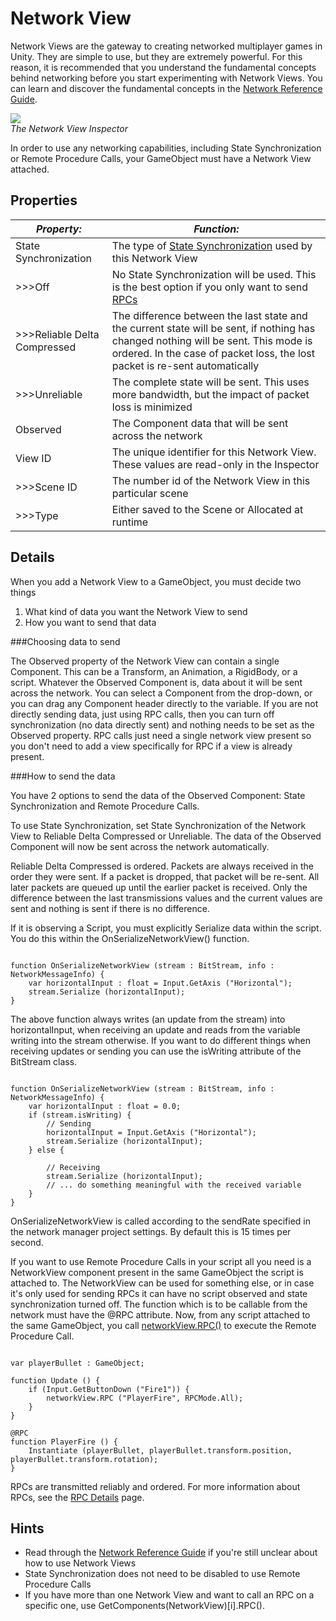 Network View
============


<span class=keyword>Network Views</span> are the gateway to creating networked multiplayer games in Unity.  They are simple to use, but they are extremely powerful.  For this reason, it is recommended that you understand the fundamental concepts behind networking before you start experimenting with Network Views.  You can learn and discover the fundamental concepts in the [Network Reference Guide](networkreferenceguide.html).

![](http://docwiki.hq.unity3d.com/uploads/Main/Inspector-NetworkView.png)  
_The Network View <span class=keyword>Inspector</span>_

In order to use any networking capabilities, including <span class=keyword>State Synchronization</span> or <span class=keyword>Remote Procedure Calls</span>, your <span class=keyword>GameObject</span> must have a Network View attached.


Properties
----------



|**_Property:_** |**_Function:_** |
|--|--|
|<span class=component>State Synchronization</span> |The type of [State Synchronization](net-statesynchronization.html) used by this Network View |
|>>><span class=component>Off</span> |No State Synchronization will be used. This is the best option if you only want to send [RPCs](net-rpcdetails.html) |
|>>><span class=component>Reliable Delta Compressed</span> |The difference between the last state and the current state will be sent, if nothing has changed nothing will be sent. This mode is ordered. In the case of packet loss, the lost packet is re-sent automatically |
|>>><span class=component>Unreliable</span> |The complete state will be sent. This uses more bandwidth, but the impact of packet loss is minimized |
|<span class=component>Observed</span> |The <span class=keyword>Component</span> data that will be sent across the network |
|<span class=component>View ID</span> |The unique identifier for this Network View. These values are read-only in the Inspector |
|>>><span class=component>Scene ID</span> |The number id of the Network View in this particular scene |
|>>><span class=component>Type</span> |Either saved to the <span class=component>Scene</span> or <span class=component>Allocated</span> at runtime |


Details
-------


When you add a Network View to a GameObject, you must decide two things

1. What kind of data you want the Network View to send
1. How you want to send that data


###Choosing data to send

The <span class=component>Observed</span> property of the Network View can contain a single Component.  This can be a <span class=keyword>Transform</span>, an <span class=keyword>Animation</span>, a <span class=keyword>RigidBody</span>, or a script.  Whatever the <span class=component>Observed</span> Component is, data about it will be sent across the network. You can select a Component from the drop-down, or you can drag any Component header directly to the variable. If you are not directly sending data, just using RPC calls, then you can turn off synchronization (no data directly sent) and nothing needs to be set as the Observed property. RPC calls just need a single network view present so you don't need to add a view specifically for RPC if a view is already present.


###How to send the data

You have 2 options to send the data of the <span class=component>Observed</span> Component: <span class=keyword>State Synchronization</span> and <span class=keyword>Remote Procedure Calls</span>.

To use State Synchronization, set <span class=component>State Synchronization</span> of the Network View to <span class=component>Reliable Delta Compressed</span> or <span class=component>Unreliable</span>.  The data of the <span class=component>Observed</span> Component will now be sent across the network automatically. 

<span class=component>Reliable Delta Compressed</span> is ordered.  Packets are always received in the order they were sent.  If a packet is dropped, that packet will be re-sent.  All later packets are queued up until the earlier packet is received. Only the difference between the last transmissions values and the current values are sent and nothing is sent if there is no difference.

If it is observing a Script, you must explicitly Serialize data within the script.  You do this within the <span class=component>OnSerializeNetworkView()</span> function.

````

function OnSerializeNetworkView (stream : BitStream, info : NetworkMessageInfo) {
	var horizontalInput : float = Input.GetAxis ("Horizontal");
	stream.Serialize (horizontalInput);
}

````

The above function always writes (an update from the stream) into horizontalInput, when receiving an update and reads from the variable writing into the stream otherwise. If you want to do different things when receiving updates or sending you can use the <span class=component>isWriting</span> attribute of the BitStream class.

````

function OnSerializeNetworkView (stream : BitStream, info : NetworkMessageInfo) {
	var horizontalInput : float = 0.0;
	if (stream.isWriting) {
		// Sending
		horizontalInput = Input.GetAxis ("Horizontal");
		stream.Serialize (horizontalInput);
	} else {

		// Receiving
		stream.Serialize (horizontalInput);
		// ... do something meaningful with the received variable
	}
}

````

<span class=component>OnSerializeNetworkView</span> is called according to the <span class=component>sendRate</span> specified in the network manager project settings. By default this is 15 times per second.

If you want to use Remote Procedure Calls in your script all you need is a NetworkView component present in the same GameObject the script is attached to. The NetworkView can be used for something else, or in case it's only used for sending RPCs it can have no script observed and state synchronization turned off. The function which is to be callable from the network must have the  <span class=component>@RPC</span> attribute. Now, from any script attached to the same GameObject, you call [networkView.RPC()](scriptref:networkview.rpc.html.html) to execute the Remote Procedure Call.

````

var playerBullet : GameObject;

function Update () {
	if (Input.GetButtonDown ("Fire1")) {
		networkView.RPC ("PlayerFire", RPCMode.All);
	}
}

@RPC
function PlayerFire () {
	Instantiate (playerBullet, playerBullet.transform.position, playerBullet.transform.rotation);
}

````

RPCs are transmitted reliably and ordered. For more information about RPCs, see the [RPC Details](net-rpcdetails.html) page.


Hints
-----


* Read through the [Network Reference Guide](networkreferenceguide.html) if you're still unclear about how to use Network Views
* State Synchronization does not need to be disabled to use Remote Procedure Calls
* If you have more than one Network View and want to call an RPC on a specific one, use <span class=component>GetComponents(NetworkView)[i].RPC()</span>.
